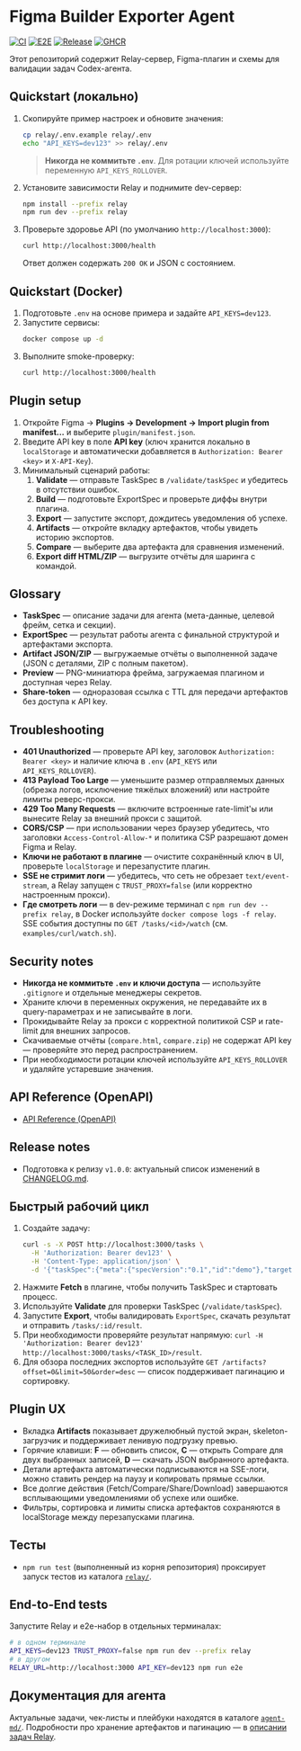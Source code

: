 <!-- Команда для Codex -->
# Figma Builder Exporter Agent

[![CI](https://github.com/sergiipavlov/figma-builder-exporter-agent/actions/workflows/ci.yml/badge.svg)](https://github.com/sergiipavlov/figma-builder-exporter-agent/actions/workflows/ci.yml)
[![E2E](https://github.com/sergiipavlov/figma-builder-exporter-agent/actions/workflows/e2e.yml/badge.svg)](https://github.com/sergiipavlov/figma-builder-exporter-agent/actions/workflows/e2e.yml)
[![Release](https://github.com/sergiipavlov/figma-builder-exporter-agent/actions/workflows/release.yml/badge.svg)](https://github.com/sergiipavlov/figma-builder-exporter-agent/actions/workflows/release.yml)
[![GHCR](https://img.shields.io/badge/GHCR-sergiipavlov%2Ffigma--relay-0B3D91?logo=docker&labelColor=0B3D91&color=0B3D91&logoColor=white)](https://ghcr.io/sergiipavlov/figma-relay)

Этот репозиторий содержит Relay-сервер, Figma-плагин и схемы для валидации задач Codex-агента.

## Quickstart (локально)

1. Скопируйте пример настроек и обновите значения:
   ```bash
   cp relay/.env.example relay/.env
   echo "API_KEYS=dev123" >> relay/.env
   ```
   > **Никогда не коммитьте `.env`**. Для ротации ключей используйте переменную `API_KEYS_ROLLOVER`.
2. Установите зависимости Relay и поднимите dev-сервер:
   ```bash
   npm install --prefix relay
   npm run dev --prefix relay
   ```
3. Проверьте здоровье API (по умолчанию `http://localhost:3000`):
   ```bash
   curl http://localhost:3000/health
   ```
   Ответ должен содержать `200 OK` и JSON с состоянием.

## Quickstart (Docker)

1. Подготовьте `.env` на основе примера и задайте `API_KEYS=dev123`.
2. Запустите сервисы:
   ```bash
   docker compose up -d
   ```
3. Выполните smoke-проверку:
   ```bash
   curl http://localhost:3000/health
   ```

## Plugin setup

1. Откройте Figma → **Plugins → Development → Import plugin from manifest…** и выберите `plugin/manifest.json`.
2. Введите API key в поле **API key** (ключ хранится локально в `localStorage` и автоматически добавляется в `Authorization: Bearer <key>` и `X-API-Key`).
3. Минимальный сценарий работы:
   1. **Validate** — отправьте TaskSpec в `/validate/taskSpec` и убедитесь в отсутствии ошибок.
   2. **Build** — подготовьте ExportSpec и проверьте диффы внутри плагина.
   3. **Export** — запустите экспорт, дождитесь уведомления об успехе.
   4. **Artifacts** — откройте вкладку артефактов, чтобы увидеть историю экспортов.
   5. **Compare** — выберите два артефакта для сравнения изменений.
   6. **Export diff HTML/ZIP** — выгрузите отчёты для шаринга с командой.

## Glossary

- **TaskSpec** — описание задачи для агента (мета-данные, целевой фрейм, сетка и секции).
- **ExportSpec** — результат работы агента с финальной структурой и артефактами экспорта.
- **Artifact JSON/ZIP** — выгружаемые отчёты о выполненной задаче (JSON с деталями, ZIP с полным пакетом).
- **Preview** — PNG-миниатюра фрейма, загружаемая плагином и доступная через Relay.
- **Share-token** — одноразовая ссылка с TTL для передачи артефактов без доступа к API key.

## Troubleshooting

- **401 Unauthorized** — проверьте API key, заголовок `Authorization: Bearer <key>` и наличие ключа в `.env` (`API_KEYS` или `API_KEYS_ROLLOVER`).
- **413 Payload Too Large** — уменьшите размер отправляемых данных (обрезка логов, исключение тяжёлых вложений) или настройте лимиты реверс-прокси.
- **429 Too Many Requests** — включите встроенные rate-limit'ы или вынесите Relay за внешний прокси с защитой.
- **CORS/CSP** — при использовании через браузер убедитесь, что заголовки `Access-Control-Allow-*` и политика CSP разрешают домен Figma и Relay.
- **Ключи не работают в плагине** — очистите сохранённый ключ в UI, проверьте `localStorage` и перезапустите плагин.
- **SSE не стримит логи** — убедитесь, что сеть не обрезает `text/event-stream`, а Relay запущен с `TRUST_PROXY=false` (или корректно настроенным прокси).
- **Где смотреть логи** — в dev-режиме терминал с `npm run dev --prefix relay`, в Docker используйте `docker compose logs -f relay`. SSE события доступны по `GET /tasks/<id>/watch` (см. `examples/curl/watch.sh`).

## Security notes

- **Никогда не коммитьте `.env` и ключи доступа** — используйте `.gitignore` и отдельные менеджеры секретов.
- Храните ключи в переменных окружения, не передавайте их в query-параметрах и не записывайте в логи.
- Прокидывайте Relay за прокси с корректной политикой CSP и rate-limit для внешних запросов.
- Скачиваемые отчёты (`compare.html`, `compare.zip`) не содержат API key — проверяйте это перед распространением.
- При необходимости ротации ключей используйте `API_KEYS_ROLLOVER` и удаляйте устаревшие значения.

## API Reference (OpenAPI)

- [API Reference (OpenAPI)](docs/openapi.html)

## Release notes

- Подготовка к релизу `v1.0.0`: актуальный список изменений в [CHANGELOG.md](CHANGELOG.md).

## Быстрый рабочий цикл

1. Создайте задачу:
   ```bash
   curl -s -X POST http://localhost:3000/tasks \
     -H 'Authorization: Bearer dev123' \
     -H 'Content-Type: application/json' \
     -d '{"taskSpec":{"meta":{"specVersion":"0.1","id":"demo"},"target":{"fileId":"F","pageName":"P","frameName":"Root","frameSize":{"w":1440,"h":900}},"grid":{"container":1200,"columns":12,"gap":24,"margins":24},"sections":[{"type":"hero","name":"Hero"}]}}'
   ```
2. Нажмите **Fetch** в плагине, чтобы получить TaskSpec и стартовать процесс.
3. Используйте **Validate** для проверки TaskSpec (`/validate/taskSpec`).
4. Запустите **Export**, чтобы валидировать `ExportSpec`, скачать результат и отправить `/tasks/:id/result`.
5. При необходимости проверяйте результат напрямую: `curl -H 'Authorization: Bearer dev123' http://localhost:3000/tasks/<TASK_ID>/result`.
6. Для обзора последних экспортов используйте `GET /artifacts?offset=0&limit=50&order=desc` — список поддерживает пагинацию и сортировку.

## Plugin UX

- Вкладка **Artifacts** показывает дружелюбный пустой экран, skeleton-загрузчик и поддерживает ленивую подгрузку превью.
- Горячие клавиши: **F** — обновить список, **C** — открыть Compare для двух выбранных записей, **D** — скачать JSON выбранного артефакта.
- Детали артефакта автоматически подписываются на SSE-логи, можно ставить рендер на паузу и копировать прямые ссылки.
- Все долгие действия (Fetch/Compare/Share/Download) завершаются всплывающими уведомлениями об успехе или ошибке.
- Фильтры, сортировка и лимиты списка артефактов сохраняются в localStorage между перезапусками плагина.

## Тесты

- `npm run test` (выполненный из корня репозитория) проксирует запуск тестов из каталога [`relay/`](./relay/).

## End-to-End tests

Запустите Relay и e2e-набор в отдельных терминалах:

```sh
# в одном терминале
API_KEYS=dev123 TRUST_PROXY=false npm run dev --prefix relay
# в другом
RELAY_URL=http://localhost:3000 API_KEY=dev123 npm run e2e
```

## Документация для агента

Актуальные задачи, чек-листы и плейбуки находятся в каталоге [`agent-md/`](./agent-md/).
Подробности про хранение артефактов и пагинацию — в [описании задач Relay](./agent-md/tasks/relay.md#retention--pagination).
